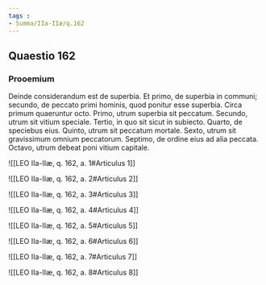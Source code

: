 ```yaml
---
tags : 
- Summa/IIa-IIæ/q.162
---
```


## Quaestio 162

### Prooemium

Deinde considerandum est de superbia. Et primo, de superbia in communi; secundo, de peccato primi hominis, quod ponitur esse superbia. Circa primum quaeruntur octo. Primo, utrum superbia sit peccatum. Secundo, utrum sit vitium speciale. Tertio, in quo sit sicut in subiecto. Quarto, de speciebus eius. Quinto, utrum sit peccatum mortale. Sexto, utrum sit gravissimum omnium peccatorum. Septimo, de ordine eius ad alia peccata. Octavo, utrum debeat poni vitium capitale.

![[LEO IIa-IIæ, q. 162, a. 1#Articulus 1]]

![[LEO IIa-IIæ, q. 162, a. 2#Articulus 2]]

![[LEO IIa-IIæ, q. 162, a. 3#Articulus 3]]

![[LEO IIa-IIæ, q. 162, a. 4#Articulus 4]]

![[LEO IIa-IIæ, q. 162, a. 5#Articulus 5]]

![[LEO IIa-IIæ, q. 162, a. 6#Articulus 6]]

![[LEO IIa-IIæ, q. 162, a. 7#Articulus 7]]

![[LEO IIa-IIæ, q. 162, a. 8#Articulus 8]]

